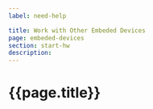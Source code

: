 ```yaml
---
label: need-help

title: Work with Other Embeded Devices
page: embeded-devices
section: start-hw
description:
---
```


# {{page.title}}

